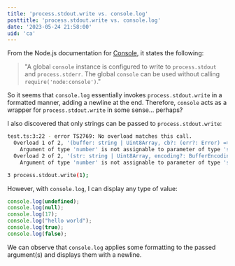 ```yaml
---
title: 'process.stdout.write vs. console.log'
posttitle: 'process.stdout.write vs. console.log'
date: '2023-05-24 21:58:00'
uid: 'ca'
---
```


From the Node.js documentation for [Console](https://nodejs.org/api/console.html#console), it states the following:

> "A global `console` instance is configured to write to `process.stdout` and `process.stderr`. The global `console` can be used without calling `require('node:console')`."

So it seems that `console.log` essentially invokes `process.stdout.write` in a formatted manner, adding a newline at the end. Therefore, `console` acts as a wrapper for `process.stdout.write` in some sense... perhaps?

I also discovered that only strings can be passed to `process.stdout.write`:

```sh
test.ts:3:22 - error TS2769: No overload matches this call.
  Overload 1 of 2, '(buffer: string | Uint8Array, cb?: (err?: Error) => void): boolean', gave the following error.
    Argument of type 'number' is not assignable to parameter of type 'string | Uint8Array'.
  Overload 2 of 2, '(str: string | Uint8Array, encoding?: BufferEncoding, cb?: (err?: Error) => void): boolean', gave the following error.
    Argument of type 'number' is not assignable to parameter of type 'string | Uint8Array'.

3 process.stdout.write(1);
```

However, with `console.log`, I can display any type of value:

```js
console.log(undefined);
console.log(null);
console.log(17);
console.log("hello world");
console.log(true);
console.log(false);
```

We can observe that `console.log` applies some formatting to the passed argument(s) and displays them with a newline.
